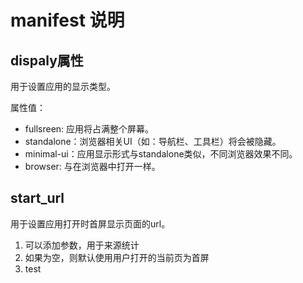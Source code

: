 # manifest 说明

## dispaly属性
用于设置应用的显示类型。

属性值：
- fullsreen: 应用将占满整个屏幕。
- standalone：浏览器相关UI（如：导航栏、工具栏）将会被隐藏。
- minimal-ui：应用显示形式与standalone类似，不同浏览器效果不同。
- browser: 与在浏览器中打开一样。

## start_url 
用于设置应用打开时首屏显示页面的url。

1. 可以添加参数，用于来源统计
2. 如果为空，则默认使用用户打开的当前页为首屏
3. test
